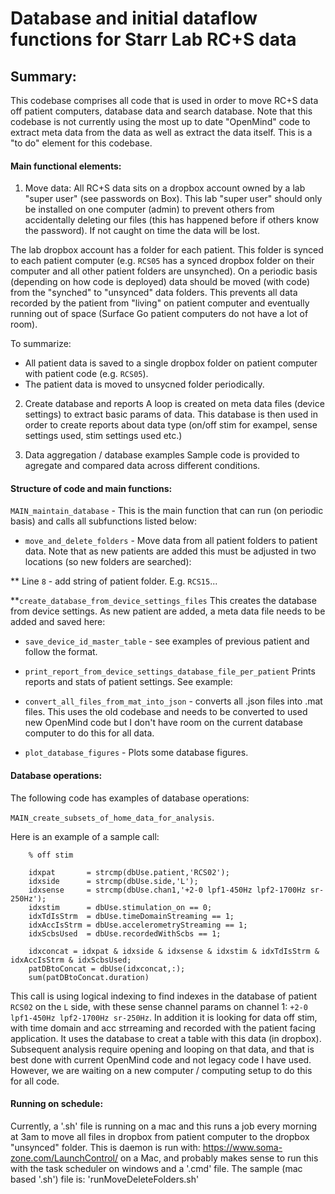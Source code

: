 Database and initial dataflow functions for Starr Lab RC+S data 
==

Summary: 
-------------

This codebase comprises all code that is used in order to move RC+S data off patient computers, database data and search database. Note that this codebase is not currently using the most up to date "OpenMind" code to extract meta data from the data as well as extract the data itself. This is a "to do" element for this codebase.

#### Main functional elements: 

1. Move data: 
All RC+S data sits on a dropbox account owned by a lab "super user" (see passwords on Box). This lab "super user" should only be installed on one computer (admin) to prevent others from accidentally deleting our files (this has happened before if others know the password). If not caught on time the data will be lost. 

The lab dropbox account has a folder for each patient. This folder is synced to each patient computer (e.g. `RCS05` has a synced dropbox folder on their computer and all other patient folders are unsynched). On a periodic basis (depending on how code is deployed) data should be moved (with code) from the "synched" to "unsynced" data folders. This prevents all data recorded by the patient from "living" on patient computer and eventually running out of space (Surface Go patient computers do not have a lot of room). 

To summarize:

* All patient data is saved to a single dropbox folder on patient computer with patient code (e.g. `RCS05`). 
* The patient data is moved to unsycned folder periodically. 

2. Create database and reports 
A loop is created on meta data files (device settings) to extract basic params of data. 
This database is then used in order to create reports about data type (on/off stim for exampel, sense settings used, stim settings used etc.)


3. Data aggregation / database examples 
Sample code is provided to agregate and compared data across different conditions. 


#### Structure of code and main functions: 
`MAIN_maintain_database` - This is the main function that can run (on periodic basis) and calls all subfunctions listed below: 

* `move_and_delete_folders` - Move data from all patient folders to patient data. Note that as new patients are added this must be adjusted in two locations (so new folders are searched): 

** Line `8` - add string of patient folder. E.g. `RCS15`... 

**`create_database_from_device_settings_files` This creates the database from device settings. As new patient are added, a meta data file needs to be added and saved here: 

* `save_device_id_master_table` - see examples of previous patient and follow the format. 

* `print_report_from_device_settings_database_file_per_patient` Prints reports and stats of patient settings. See example: 

* `convert_all_files_from_mat_into_json` - converts all .json files into .mat files. This uses the old codebase and needs to be converted to used new OpenMind code but I don't have room on the current database computer to do this for all data. 

* `plot_database_figures` - Plots some database figures. 

#### Database operations: 

The following code has examples of database operations: 

`MAIN_create_subsets_of_home_data_for_analysis`. 

Here is an example of a sample call: 

```
    % off stim 

    idxpat       = strcmp(dbUse.patient,'RCS02');
    idxside      = strcmp(dbUse.side,'L');
    idxsense     = strcmp(dbUse.chan1,'+2-0 lpf1-450Hz lpf2-1700Hz sr-250Hz');
    idxstim      = dbUse.stimulation_on == 0;
    idxTdIsStrm  = dbUse.timeDomainStreaming == 1;
    idxAccIsStrm = dbUse.accelerometryStreaming == 1;
    idxScbsUsed  = dbUse.recordedWithScbs == 1;
    
    idxconcat = idxpat & idxside & idxsense & idxstim & idxTdIsStrm & idxAccIsStrm & idxScbsUsed;
    patDBtoConcat = dbUse(idxconcat,:);
    sum(patDBtoConcat.duration)
```
This call is using logical indexing to find indexes in the database of patient `RCS02` on the `L` side, with these sense channel params on channel 1: `+2-0 lpf1-450Hz lpf2-1700Hz sr-250Hz`. In addition it is looking for data off stim, with time domain and acc strreaming and recorded with the patient facing application. It uses the database to creat a table with this data (in dropbox). Subsequent analysis require opening and looping on that data, and that is best done with current OpenMind code and not legacy code I have used. However, we are waiting on a new computer / computing setup to do this for all code. 

#### Running on schedule:

Currently, a '.sh' file is running on a mac and this runs a job every morning at 3am to move all files in dropbox from patient computer to the dropbox "unsynced" folder. 
This is daemon is run with: 
https://www.soma-zone.com/LaunchControl/
on a Mac, and probably makes sense to run this with the task scheduler on windows and a '.cmd' file. 
The sample (mac based '.sh') file is: 'runMoveDeleteFolders.sh'
